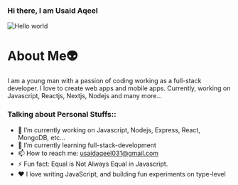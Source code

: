 ### Hi there, I am Usaid Aqeel 

<img src="https://raw.githubusercontent.com/sagar-viradiya/sagar-viradiya/master/resources/banner.png" alt="Hello world">
<h1>About Me👽</h1>
<p>I am a young man with a passion of coding working as a full-stack developer. I love to create web apps and mobile apps. Currently, working on Javascript, Reactjs, Nextjs, Nodejs and many more... </>


<h3>Talking about Personal Stuffs::</h3>

- 🔭 I’m currently working on Javascript, Nodejs, Express, React, MongoDB, etc...
- 🌱 I’m currently learning full-stack-development
- 📫 How to reach me: usaidaqeel031@gmail.com
- ⚡ Fun fact: Equal is Not Always Equal in Javascript.
- ❤️ I love writing JavaScript, and building fun experiments on type-level

<!-- ![Snake animation](https://github.com/thepiyushmalhotra/thepiyushmalhotra/blob/output/github-contribution-grid-snake.svg) -->